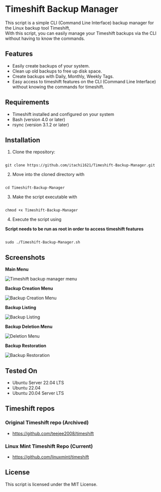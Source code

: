 # Timeshift Backup Manager

This script is a simple CLI (Command Line Interface) backup manager for the Linux backup tool Timeshift,  
With this script, you can easily manage your Timeshift backups via the CLI
without having to know the commands.


## Features
- Easily create backups of your system.
- Clean up old backups to free up disk space.
- Create backups with Daily, Monthly, Weekly Tags.
- Easy access to timeshift features on the CLI (Command Line Interface) without knowing the commands for timeshift.

## Requirements
- Timeshift installed and configured on your system
- Bash (version 4.0 or later)
- rsync (version 3.1.2 or later)

## Installation

1. Clone the repository: 
``` 

git clone https://github.com/itachi1621/Timeshift-Backup-Manager.git 

```
2. Move into the cloned directory with 

``` 

cd Timeshift-Backup-Manager 

```
3. Make the script executable with

``` 

chmod +x Timeshift-Backup-Manager 

```
4. Execute the script using

 **Script needs to be run as root in order to access timeshift features**

``` 

sudo ./Timeshift-Backup-Manager.sh 

```


## Screenshots

**Main Menu**

![Timeshift backup manager menu](https://user-images.githubusercontent.com/62318474/228902206-57caadaf-0c49-4c31-9aad-552b79049acc.png)

**Backup Creation Menu**

![Backup Creation Menu](https://user-images.githubusercontent.com/62318474/229012919-745848b2-6018-42ea-8f38-d40a94518da4.png)

**Backup Listing**

![Backup Listing](https://user-images.githubusercontent.com/62318474/229013480-2cbced32-e788-41ab-b429-a2ba6eebf202.png)


**Backup Deletion Menu**


![Deletion Menu](https://user-images.githubusercontent.com/62318474/229013075-1a4bec41-d0f2-4b28-b59d-1baa58f4ff69.png)

**Backup Restoration**


![Backup Restoration](https://user-images.githubusercontent.com/62318474/229013884-26e33ed9-ac99-4af7-9c56-50ae04c049e5.png)

## Tested On

- Ubuntu Server 22.04 LTS
- Ubuntu 22.04
- Ubuntu 20.04 Server LTS

## Timeshift repos
### Original Timeshift repo (Archived)
- https://github.com/teejee2008/timeshift
### Linux Mint Timeshift Repo (Current)
- https://github.com/linuxmint/timeshift


## License
This script is licensed under the MIT License.
